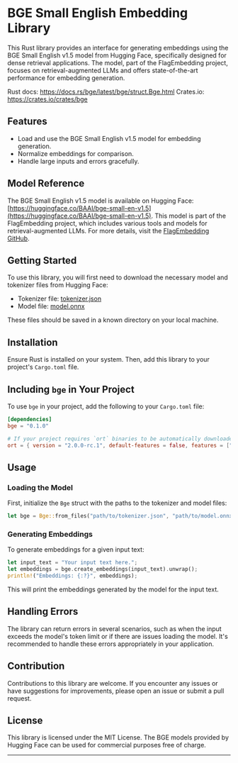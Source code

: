 # BGE Small English Embedding Library

This Rust library provides an interface for generating embeddings using the BGE Small English v1.5 model from Hugging
Face, specifically designed for dense retrieval applications. The model, part of the FlagEmbedding project, focuses on
retrieval-augmented LLMs and offers state-of-the-art performance for embedding generation.

Rust docs: https://docs.rs/bge/latest/bge/struct.Bge.html
Crates.io: https://crates.io/crates/bge

## Features

- Load and use the BGE Small English v1.5 model for embedding generation.
- Normalize embeddings for comparison.
- Handle large inputs and errors gracefully.

## Model Reference

The BGE Small English v1.5 model is available on Hugging
Face: [https://huggingface.co/BAAI/bge-small-en-v1.5](https://huggingface.co/BAAI/bge-small-en-v1.5). This model is part
of the FlagEmbedding project, which includes various tools and models for retrieval-augmented LLMs. For more details,
visit the [FlagEmbedding GitHub](https://github.com/flagembedding).

## Getting Started

To use this library, you will first need to download the necessary model and tokenizer files from Hugging Face:

- Tokenizer
  file: [tokenizer.json](https://huggingface.co/BAAI/bge-small-en-v1.5/blob/main/tokenizer.json)
- Model file: [model.onnx](https://huggingface.co/BAAI/bge-small-en-v1.5/blob/main/onnx/model.onnx)

These files should be saved in a known directory on your local machine.

## Installation

Ensure Rust is installed on your system. Then, add this library to your project's `Cargo.toml` file.

## Including `bge` in Your Project

To use `bge` in your project, add the following to your `Cargo.toml` file:

```toml
[dependencies]
bge = "0.1.0"

# If your project requires `ort` binaries to be automatically downloaded, include `ort` with the `download-binaries` feature enabled:
ort = { version = "2.0.0-rc.1", default-features = false, features = ["download-binaries"] }
```

## Usage

### Loading the Model

First, initialize the `Bge` struct with the paths to the tokenizer and model files:

```rust
let bge = Bge::from_files("path/to/tokenizer.json", "path/to/model.onnx").unwrap();
```

### Generating Embeddings

To generate embeddings for a given input text:

```rust
let input_text = "Your input text here.";
let embeddings = bge.create_embeddings(input_text).unwrap();
println!("Embeddings: {:?}", embeddings);
```

This will print the embeddings generated by the model for the input text.

## Handling Errors

The library can return errors in several scenarios, such as when the input exceeds the model's token limit or if there
are issues loading the model. It's recommended to handle these errors appropriately in your application.

## Contribution

Contributions to this library are welcome. If you encounter any issues or have suggestions for improvements, please open
an issue or submit a pull request.

## License

This library is licensed under the MIT License. The BGE models provided by Hugging Face can be used for commercial
purposes free of charge.

---
